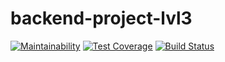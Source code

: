 # backend-project-lvl3
[![Maintainability](https://api.codeclimate.com/v1/badges/876368d84d086f547450/maintainability)](https://codeclimate.com/github/KruglovDV/backend-project-lvl3/maintainability)
[![Test Coverage](https://api.codeclimate.com/v1/badges/876368d84d086f547450/test_coverage)](https://codeclimate.com/github/KruglovDV/backend-project-lvl3/test_coverage)
[![Build Status](https://travis-ci.org/KruglovDV/backend-project-lvl3.svg?branch=master)](https://travis-ci.org/KruglovDV/backend-project-lvl3)
